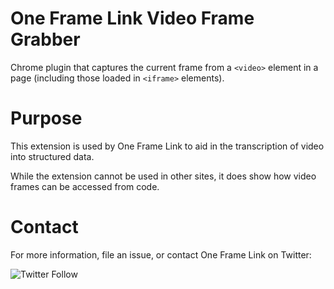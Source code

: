 # One Frame Link Video Frame Grabber

Chrome plugin that captures the current frame from a `<video>` element in a page (including those
loaded in `<iframe>` elements).

# Purpose

This extension is used by One Frame Link to aid in the transcription of video into structured data.

While the extension cannot be used in other sites, it does show how video frames can be accessed from code. 

# Contact

For more information, file an issue, or contact One Frame Link on Twitter:

![Twitter Follow](https://img.shields.io/twitter/follow/OneFrameLink?style=flat-square)